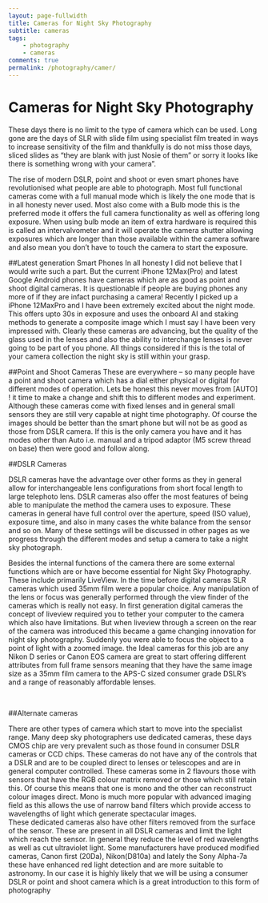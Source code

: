 ```yaml
---
layout: page-fullwidth
title: Cameras for Night Sky Photography
subtitle: cameras 
tags: 
    - photography
    - cameras
comments: true
permalink: /photography/camer/
---
```

# Cameras for Night Sky Photography

These days there is no limit to the type of camera which can be used. 
Long gone are the days of SLR with slide film using specialist film treated in ways to increase sensitivity of the film 
and thankfully is do not miss those days, sliced slides as “they are blank with just Nosie of them” or sorry it 
looks like there is something wrong with your camera”. 
<br/>

The rise of modern DSLR, point and shoot or even smart phones have revolutionised what people are able to photograph. 
Most full functional cameras come with a full manual mode which is likely the one mode that is in all honesty never used. 
Most also come with a Bulb mode this is the preferred mode it offers the full camera functionality as well as offering 
long exposure. When using bulb mode an item of extra hardware is required this is called an intervalvometer and it 
will operate the camera shutter allowing exposures which are longer than those available within the camera software and 
also mean you don’t have to touch the camera to start the exposure. 

##Latest generation Smart Phones
In all honesty I did not believe that I would write such a part. But the current iPhone 12Max(Pro) and latest Google Android phones have cameras which are as good as point and shoot digital cameras. It is questionable if people are buying phones any more of if they are infact purchasing a camera! Recently I picked up a iPhone 12MaxPro and I have been extremely excited about the night mode. This offers upto 30s in exposure and uses the onboard AI and staking methods to generate a composite image which I must say I have been very impressed with. Clearly these cameras are advancing, but the quality of the glass used in the lenses and also the ability to interchange lenses is never going to be part of you phone. All things considered if this is the total of your camera collection the night sky is still within your grasp.

##Point and Shoot Cameras
These are everywhere – so many people have a point and shoot camera which has a dial either physical or digital for different modes of operation. Lets be honest this never moves from [AUTO] ! it time to make a change and shift this to different modes and experiment. Although these cameras come with fixed lenses and in general small sensors they are still very capable at night time photography. Of course the images should be better than the smart phone but will not be as good as those from DSLR camera. If this is the only camera you have and it has modes other than Auto i.e. manual and a tripod adaptor (M5 screw thread on base) then were good and follow along. 

##DSLR Cameras

DSLR cameras have the advantage over other forms as they in general allow for interchangeable lens configurations from 
short focal length to large telephoto lens. DSLR cameras also offer the most features of being able to manipulate the 
method the camera uses to exposure. These cameras in general have full control over the aperture, speed (ISO value), 
exposure time, and also in many cases the white balance from the sensor and so on. Many of these settings will be 
discussed in other pages as we progress through the different modes and setup a camera to take a night sky photograph. 
<br/>

Besides the internal functions of the camera there are some external functions which are or have become essential for 
Night Sky Photography. These include primarily LiveView. In the time before digital cameras SLR cameras which used 35mm 
film were a popular choice. Any manipulation of the lens or focus was generally performed through the view finder of 
the cameras which is really not easy. In first generation digital cameras the concept of liveview required you to tether 
your computer to the camera which also have limitations. But when liveview through a screen on the rear of the camera 
was introduced this became a game changing 
innovation for night sky photography. Suddenly you were able to focus the object to a point of light with a zoomed image.
the  Ideal cameras for this job are any Nikon D series or Canon EOS camera are great to start offering different 
attributes from full frame sensors meaning that they have the same image size as a 35mm film camera to the APS-C sized 
consumer grade DSLR’s and a range of reasonably affordable lenses.

<br/>

##Alternate cameras

There are other types of camera which start to move into the specialist range. Many deep sky photographers use dedicated 
cameras, these days CMOS chip are very prevalent such as those found in consumer DSLR cameras or CCD chips. These cameras 
do not have any of the controls that a DSLR and are to be coupled direct to lenses or telescopes and are in general 
computer controlled. These cameras some in 2 flavours those with sensors that have the RGB colour matrix removed or 
those which still retain this. Of course this means that one is mono and the other can reconstruct colour images direct. 
Mono is much more popular with advanced imaging field as this allows the use of narrow band filters which provide access 
to wavelengths of light which generate spectacular images. 
<br/>
These dedicated cameras also have other filters removed from the surface of the sensor. These are present in all DSLR 
cameras and limit the light which reach the sensor. In general they reduce the level of red wavelengths as well as cut 
ultraviolet light. Some manufacturers have produced modified cameras, Canon first (20Da), Nikon(D810a) and lately the 
Sony Alpha-7a these have enhanced red light detection and are more suitable to astronomy. 
In our case it is highly likely that we will be using a consumer DSLR or point and shoot camera which is a great 
introduction to this form of photography

